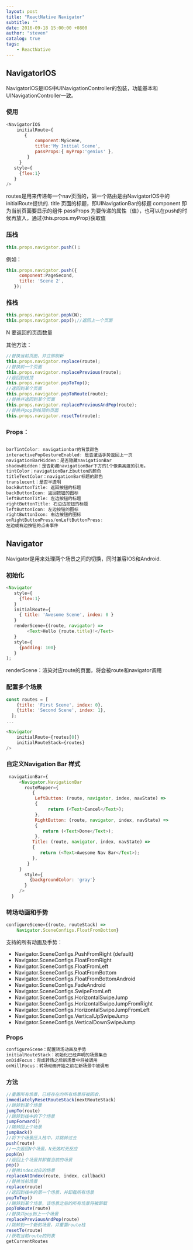 ```yaml
---
layout: post
title: "ReactNative Navigator"
subtitle: ""
date: 2016-09-18 15:00:00 +0800
author: "steven"
catalog: true
tags:
    - ReactNative
---
```



## NavigatorIOS


NavigatorIOS是IOS中UINavigationController的包装，功能基本和UINavigationController一致。

### 使用  


```javascript
<NavigatorIOS
    initialRoute={
       {
           component:MyScene,
           title:'My Initial Scene',
           passProps:{ myProp:'genius' },
        }
     }
   style={
     {flex:1}
   }
/>
```

routes是用来传递每一个nav页面的，第一个路由是由NavigatorIOS中的initialRoute提供的.
title 页面的标题，即UINavigationBar的标题
component 即为当前页面要显示的组件
passProps 为要传递的属性（值），也可以在push的时候再放入，通过{this.props.myProp}获取值

### 压栈

```javascript
this.props.navigator.push()；
```

例如：

```javascript
this.props.navigator.push({
     component:PageSecond,
     title: 'Scene 2',
   });
```

### 推栈

```javascript
this.props.navigator.popN(N);
this.props.navigator.pop();//返回上一个页面
```

N 要返回的页面数量

其他方法：

```javascript
//替换当前页面，并立即刷新
this.props.navigator.replace(route);
//替换前一个页面
this.props.navigator.replacePrevious(route);
//返回到栈顶
this.props.navigator.popToTop();
//返回到某个页面
this.props.navigator.popToRoute(route);
//替换并返回到某个页面
this.props.navigator.replacePreviousAndPop(route);
//替换并pop到栈顶的页面
this.props.navigator.resetTo(route);
```

### Props：

```javascript

barTintColor: navigationbar的背景颜色
interactivePopGestureEnabled: 是否激活手势返回上一页
navigationBarHidden：是否隐藏navigationBar
shadowHidden：是否影藏navigationBar下方的1个像素高度的引用。
tintColor：navigationBar上button的颜色
titleTextColor：navigationBar标题的颜色
translucent：是否半透明
backButtonTitle: 返回按钮的标题
backButtonIcon: 返回按钮的图标
leftButtonTitle: 左边按钮的标题
rightButtonTitle: 右边边按钮的标题
leftButtonIcon: 左边按钮的图标
rightButtonIcon: 右边按钮的图标
onRightButtonPress/onLeftButtonPress:
左边或右边按钮的点击事件
```

## Navigator

Navigator是用来处理两个场景之间的切换，同时兼容IOS和Android.

### 初始化

```javascript
<Navigator
   style={
     {flex:1}
   }
   initialRoute={
     { title: 'Awesome Scene', index: 0 }
   }
   renderScene={(route, navigator) =>
        <Text>Hello {route.title}!</Text>
   }
   style={
     {padding: 100}
   }
);
```

renderScene：渲染对应route的页面，将会被route和navigator调用

### 配置多个场景

```javascript
const routes = [
    {title: 'First Scene', index: 0},
    {title: 'Second Scene', index: 1},
  ];
...

<Navigator
    initialRoute={routes[0]}
    initialRouteStack={routes}
/>
```

### 自定义Navigation Bar 样式

```javascript
 navigationBar={
     <Navigator.NavigationBar
       routeMapper={
          {
           LeftButton: (route, navigator, index, navState) =>
           {
                return (<Text>Cancel</Text>);
           },
           RightButton: (route, navigator, index, navState) =>
           {
              return (<Text>Done</Text>);
           },
          Title: (route, navigator, index, navState) =>
          {
             return (<Text>Awesome Nav Bar</Text>);
          },
        }
     }
       style={
         {backgroundColor: 'gray'}
       }
     />
  }
```


### 转场动画和手势

```javascript
configureScene={(route, routeStack) =>
    Navigator.SceneConfigs.FloatFromBottom}
```

支持的所有动画及手势：

* Navigator.SceneConfigs.PushFromRight (default)
* Navigator.SceneConfigs.FloatFromRight
* Navigator.SceneConfigs.FloatFromLeft
* Navigator.SceneConfigs.FloatFromBottom
* Navigator.SceneConfigs.FloatFromBottomAndroid
* Navigator.SceneConfigs.FadeAndroid
* Navigator.SceneConfigs.SwipeFromLeft
* Navigator.SceneConfigs.HorizontalSwipeJump
* Navigator.SceneConfigs.HorizontalSwipeJumpFromRight
* Navigator.SceneConfigs.HorizontalSwipeJumpFromLeft
* Navigator.SceneConfigs.VerticalUpSwipeJump
* Navigator.SceneConfigs.VerticalDownSwipeJump

### Props

```javascript
configureScene：配置转场动画及手势
initialRouteStack：初始化已经声明的场景集合
onDidFocus：完成转场之后新场景中将被调用
onWillFocus：转场动画开始之前在新场景中被调用
```

### 方法


```javascript
//重置所有场景，已经存在的所有场景将被回收，
immediatelyResetRouteStack(nextRouteStack)
//跳转到某个场景
jumpTo(route)
//跳转到栈中的下个场景
jumpForward()
//跳转回上个场景
jumpBack()
//将下个场景压入栈中，并跳转过去
push(route)
//一次返回N个场景。N无效时无反应
popN(n)
//返回上个场景并卸载当前的场景
pop()
//替换index对应的场景
replaceAtIndex(route, index, callback)
//替换当前场景
replace(route)
//返回到栈中的第一个场景，并卸载所有场景
popToTop()
//跳转到某个场景，该场景之后的所有场景将被卸载
popToRoute(route)
//替换并pop到上一个场景
replacePreviousAndPop(route)
//跳转到一个新的场景，并重置route栈
resetTo(route)
//获取当前route的列表
getCurrentRoutes
```
